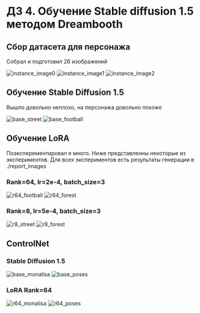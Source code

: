 # ДЗ 4. Обучение Stable diffusion 1.5 методом Dreambooth

## Сбор датасета для персонажа

Собрал и подготовил 26 изображений

![instance_image0](instance_images/1.jpg)
![instance_image1](instance_images/2.jpg)
![instance_image2](instance_images/3.jpg)

## Обучение Stable Diffusion 1.5

Вышло довольно неплохо, на персонажа довольно похоже

![base_street](report_images/base_model/768x1024/street.png)
![base_football](report_images/base_model/768x1024/football.jpg)

## Обучение LoRA

Поэксперементировал я много. Ниже представленны некоторые из экспериментов. Для всех экспериментов есть результаты генерации в ./report_images

### Rank=64, lr=2e-4, batch_size=3

![r64_football](report_images/lora_r64/768x1024/football.jpg)
![r64_forest](report_images/lora_r64/768x1024/forest.jpg)

### Rank=8, lr=5e-4, batch_size=3

![r8_street](report_images/lora_r8/768x1024/street.jpg)
![r8_forest](report_images/lora_r8/768x1024/forest.jpg)

## ControlNet

### Stable Diffusion 1.5

![base_monalisa](report_images/base_model/768x1024/monalisa.png)
![base_poses](report_images/base_model/768x1024/poses.png)

### LoRA Rank=64

![r64_monalisa](report_images/lora_r64/768x1024/monalisa.png)
![r64_poses](report_images/lora_r64/768x1024/poses.png)
